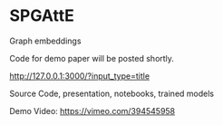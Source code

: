 # SPGAttE
Graph embeddings

Code for demo paper will be posted shortly.


http://127.0.0.1:3000/?input_type=title


Source Code, presentation, notebooks, trained models

Demo Video: https://vimeo.com/394545958
